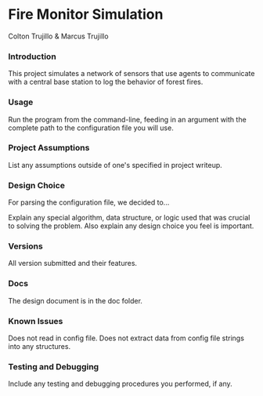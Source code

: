 # Fire Monitor Simulation

Colton Trujillo & Marcus Trujillo

### Introduction

This project simulates a network of sensors that use agents to communicate with a central base station to log
the behavior of forest fires.

### Usage

Run the program from the command-line, feeding in an argument with the complete path to the configuration file
you will use.

### Project Assumptions

List any assumptions outside of one's specified in project writeup.

### Design Choice
For parsing the configuration file, we decided to...

Explain any special algorithm, data structure, or logic used that was crucial to 
solving the problem. Also explain any design choice you feel is important.

### Versions

All version submitted and their features.

### Docs

The design document is in the doc folder.

### Known Issues

Does not read in config file.
Does not extract data from config file strings into any structures. 

### Testing and Debugging

Include any testing and debugging procedures you performed, if any.